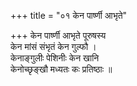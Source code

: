 +++
title = "०१ केन पार्ष्णी आभृते"

+++
केन पार्ष्णी आभृते पूरुषस्य  
केन मांसं संभृतं केन गुल्फौ ।  
केनाङ्गुलीः पेशिनीः केन खानि  
केनोच्छृङ्खौ मध्यतः कः प्रतिष्ठाः ॥